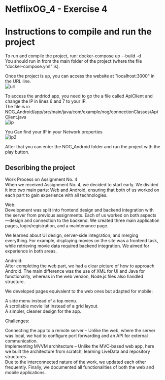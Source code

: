 # NetflixOG_4 - Exercise 4

# Instructions to compile and run the project  

To run and compile the project, run: docker-compose up --build -d  
You should run in from the main folder of the project (where the file "docker-compose.yml" is).  

Once the project is up, you can access the website at "localhost:3000" in the URL line.  
![url](https://github.com/user-attachments/assets/c1f8de2b-74fc-4b53-98e4-823f7d0ce9c9)  

To access the andriod app, you need to go the a file called ApiClient and change the IP in lines 6 and 7 to your IP.  
The file is in NOG_Android/app/src/main/java/com/example/nog/connectionClasses/ApiClient.java  
![ip](https://github.com/user-attachments/assets/b98b3a55-0a75-4d54-95a0-717b96398075)  

You Can find your IP in your Network properties  
![ip2](https://github.com/user-attachments/assets/67d0fd34-1d39-4604-a2c5-86057cab4eea)  

After that you can enter the NOG_Android folder and run the project with the play button.  

## Describing the project  

Work Process on Assignment No. 4  
When we received Assignment No. 4, we decided to start early. We divided it into two main parts: Web and Android, ensuring that both of us worked on each part to gain experience with all technologies.  

Web:  
Development was split into frontend design and backend integration with the server from previous assignments. Each of us worked on both aspects—design and connection to the backend. We created three main application pages, login/registration, and a maintenance page.  

We learned about UI design, server-side integration, and merging everything. For example, displaying movies on the site was a frontend task, while retrieving movie data required backend integration. We aimed for experience in both areas.  

Android:  
After completing the web part, we had a clear picture of how to approach Android. The main difference was the use of XML for UI and Java for functionality, whereas in the web version, Node.js files also handled structure.  

We developed pages equivalent to the web ones but adapted for mobile:  

A side menu instead of a top menu.  
A scrollable movie list instead of a grid layout.  
A simpler, cleaner design for the app.  

Challenges:  

Connecting the app to a remote server – Unlike the web, where the server was local, we had to configure port forwarding and an API for external communication.  
Implementing MVVM architecture – Unlike the MVC-based web app, here we built the architecture from scratch, learning LiveData and repository structures.  
Due to the interconnected nature of the work, we updated each other frequently. Finally, we documented all functionalities of both the web and mobile applications.  















